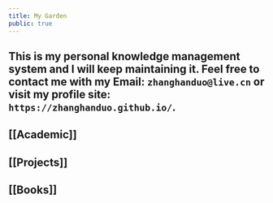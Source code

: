 ```yaml
---
title: My Garden
public: true
---
```


## This is my personal knowledge management system and I will keep maintaining it. Feel free to contact me with my Email: `zhanghanduo@live.cn` or visit my profile site: `https://zhanghanduo.github.io/`.
##
## [[Academic]]
## [[Projects]]
## [[Books]]